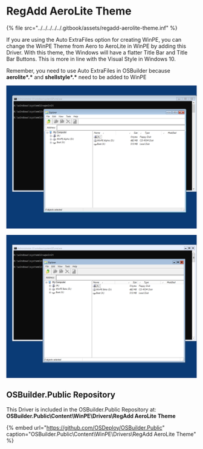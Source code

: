 # RegAdd AeroLite Theme

{% file src="../../../../../.gitbook/assets/regadd-aerolite-theme.inf" %}

If you are using the Auto ExtraFiles option for creating WinPE, you can change the WinPE Theme from Aero to AeroLite in WinPE by adding this Driver.  With this theme, the Windows will have a flatter Title Bar and Title Bar Buttons.  This is more in line with the Visual Style in Windows 10.

Remember, you need to use Auto ExtraFiles in OSBuilder because **aerolite\*.\*** and **shellstyle\*.\*** need to be added to WinPE

![WinPE Aero Theme](../../../../../.gitbook/assets/2018-10-18_22-59-25.png)

![WinPE AeroLite Theme](../../../../../.gitbook/assets/2018-10-18_22-59-31.png)

## OSBuilder.Public Repository

This Driver is included in the OSBuilder.Public Repository at: **OSBuilder.Public\Content\WinPE\Drivers\RegAdd AeroLite Theme**

{% embed url="https://github.com/OSDeploy/OSBuilder.Public" caption="OSBuilder.Public\\Content\\WinPE\\Drivers\\RegAdd AeroLite Theme" %}




